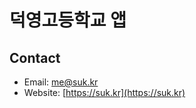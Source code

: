 # 덕영고등학교 앱

## Contact

- Email: [me@suk.kr](mailto:me@suk.kr)
- Website: [https://suk.kr](https://suk.kr)
